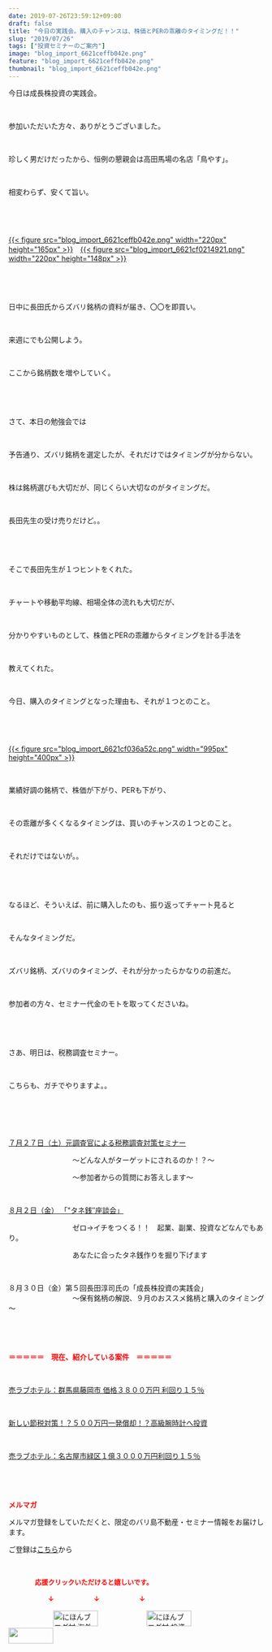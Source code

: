 ```yaml
---
date: 2019-07-26T23:59:12+09:00
draft: false
title: "今日の実践会。購入のチャンスは、株価とPERの乖離のタイミングだ！！"
slug: "2019/07/26"
tags: ["投資セミナーのご案内"]
image: "blog_import_6621ceffb042e.png"
feature: "blog_import_6621ceffb042e.png"
thumbnail: "blog_import_6621ceffb042e.png"
---
```

<p>今日は成長株投資の実践会。</p><p> </p><p>参加いただいた方々、ありがとうございました。</p><p> </p><p>珍しく男だけだったから、恒例の懇親会は高田馬場の名店「鳥やす」。</p><p> </p><p>相変わらず、安くて旨い。</p><p> </p><p> </p><p><a href="blog_import_6621ceffb042e.png">{{< figure src="blog_import_6621ceffb042e.png" width="220px" height="165px" >}}</a>　<a href="blog_import_6621cf0214921.png">{{< figure src="blog_import_6621cf0214921.png" width="220px" height="148px" >}}</a></p><p> </p><p> </p><p>日中に長田氏からズバリ銘柄の資料が届き、〇〇を即買い。</p><p> </p><p>来週にでも公開しよう。</p><p> </p><p>ここから銘柄数を増やしていく。</p><p> </p><p> </p><p>さて、本日の勉強会では</p><p> </p><p>予告通り、ズバリ銘柄を選定したが、それだけではタイミングが分からない。</p><p> </p><p>株は銘柄選びも大切だが、同じくらい大切なのがタイミングだ。</p><p> </p><p>長田先生の受け売りだけど。。</p><p> </p><p> </p><p>そこで長田先生が１つヒントをくれた。</p><p> </p><p>チャートや移動平均線、相場全体の流れも大切だが、</p><p> </p><p>分かりやすいものとして、株価とPERの乖離からタイミングを計る手法を</p><p> </p><p>教えてくれた。</p><p> </p><p>今日、購入のタイミングとなった理由も、それが１つとのこと。</p><p> </p><p> </p><p><a href="blog_import_6621cf036a52c.png">{{< figure src="blog_import_6621cf036a52c.png" width="995px" height="400px" >}}</a></p><p> </p><p>業績好調の銘柄で、株価が下がり、PERも下がり、</p><p> </p><p>その乖離が多くくなるタイミングは、買いのチャンスの１つとのこと。</p><p> </p><p>それだけではないが。。</p><p> </p><p> </p><p>なるほど、そういえば、前に購入したのも、振り返ってチャート見ると</p><p> </p><p>そんなタイミングだ。</p><p> </p><p>ズバリ銘柄、ズバリのタイミング、それが分かったらかなりの前進だ。</p><p> </p><p>参加者の方々、セミナー代金のモトを取ってくださいね。</p><p> </p><p> </p><p>さあ、明日は、税務調査セミナー。</p><p> </p><p>こちらも、ガチでやりますよ。。</p><p> </p><p> </p><p><br/><a href="entry-12489917228.html" target="_blank">７月２７日（土）元調査官による税務調査対策セミナー</a></p><p>　　　　　　　　　～どんな人がターゲットにされるのか！？～</p><p>　　　　　　　　　～参加者からの質問にお答えします～</p><p> </p><p><a href="entry-12490299208.html" target="_blank">８月２日（金） 「"タネ銭″座談会」</a></p><p>　　　　　　　　　ゼロ→イチをつくる！！　起業、副業、投資などなんでもあり。</p><p>　　　　　　　　　あなたに合ったタネ銭作りを掘り下げます</p><p> </p><p>８月３０日（金）第５回長田淳司氏の「成長株投資の実践会」<br/>　　　　　　　　　～保有銘柄の解説、９月のおススメ銘柄と購入のタイミング～</p><p> </p><p> </p><p><span style="font-weight: bold;"><span style="color: rgb(255, 0, 0);">＝＝＝＝＝　現在、紹介している案件　＝＝＝＝＝</span></span></p><p> </p><p><a href="entry-12497454744.html" target="_blank">売ラブホテル：群馬県藤岡市 価格３８００万円 利回り１５％</a></p><p> </p><p><a href="entry-12492433937.html" target="_blank">新しい節税対策！？５００万円一発償却！？高級腕時計へ投資</a></p><p> </p><p><a href="entry-12489345635.html" target="_blank">売ラブホテル：名古屋市緑区１億３０００万円利回り１５％</a></p><p> </p><p> </p><p><span style="font-weight: bold;"><span style="color: rgb(255, 0, 0);">メルマガ</span></span></p><p>メルマガ登録をしていただくと、限定のバリ島不動産・セミナー情報をお届けします。</p><p>ご登録は<a href="f9eeVI" target="_blank">こちら</a>から</p><p style="text-align: center;"> </p><p><font color="#ff0000" size="2"><strong>　　　　応援クリックいただけると嬉しいです。</strong></font></p><p><font color="#ff0000" size="2"><strong>　　　　　　↓　　　　　　↓　　　　　　↓</strong></font></p><p><a href="ranking.html?p_cid=01260127" id="&amp;blogmura_banner"><img alt="にほんブログ村 海外生活ブログ バリ島情報へ" border="0" height="31" src="data:image/svg+xml;charset=utf-8,%3Csvg%20xmlns%3D%22http%3A%2F%2Fwww.w3.org%2F2000%2Fsvg%22%20title%3D%22Placeholder%20for%20Images%22%20role%3D%22presentation%22%20viewBox%3D%220%200%2088%2031%22%20%2F%3E" width="88" data-src="//overseas.blogmura.com/bali/img/bali88_31.gif" style="aspect-ratio: auto 88 / 31;"/><noscript><img alt="にほんブログ村 海外生活ブログ バリ島情報へ" border="0" height="31" src="//overseas.blogmura.com/bali/img/bali88_31.gif" width="88"></noscript></a>  <a href="ranking.html?p_cid=01260127" id="&amp;blogmura_banner"><img alt="にほんブログ村 投資ブログ 不動産投資へ" border="0" height="31" src="data:image/svg+xml;charset=utf-8,%3Csvg%20xmlns%3D%22http%3A%2F%2Fwww.w3.org%2F2000%2Fsvg%22%20title%3D%22Placeholder%20for%20Images%22%20role%3D%22presentation%22%20viewBox%3D%220%200%2088%2031%22%20%2F%3E" width="88" data-src="//investment.blogmura.com/hudousantoushi/img/hudousantoushi88_31.gif" style="aspect-ratio: auto 88 / 31;"/><noscript><img alt="にほんブログ村 投資ブログ 不動産投資へ" border="0" height="31" src="//investment.blogmura.com/hudousantoushi/img/hudousantoushi88_31.gif" width="88"></noscript></a> <a href="link.php?1804582" title="人気ブログランキングへ"><img border="0" height="31" src="data:image/svg+xml;charset=utf-8,%3Csvg%20xmlns%3D%22http%3A%2F%2Fwww.w3.org%2F2000%2Fsvg%22%20title%3D%22Placeholder%20for%20Images%22%20role%3D%22presentation%22%20viewBox%3D%220%200%2088%2031%22%20%2F%3E" width="88" data-src="https://blog.with2.net/img/banner/banner_22.gif" style="aspect-ratio: auto 88 / 31;"/><noscript><img border="0" height="31" src="https://blog.with2.net/img/banner/banner_22.gif" width="88"></noscript></a></p>

